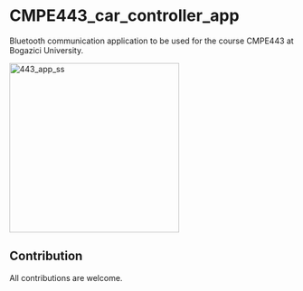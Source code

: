 # CMPE443_car_controller_app

Bluetooth communication application to be used for the course CMPE443 at Bogazici University.

<img src="https://user-images.githubusercontent.com/5247569/70721896-6eda5380-1d07-11ea-9e66-ffdfeeffdc08.jpg" width="300" alt="443_app_ss" />

## Contribution

All contributions are welcome.
